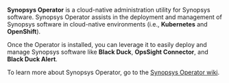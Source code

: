 **Synopsys Operator** is a cloud-native administration utility for Synopsys software.  Synopsys Operator assists in the deployment and management of Synopsys software in cloud-native environments (i.e., **Kubernetes** and **OpenShift**). 

Once the Operator is installed, you can leverage it to easily deploy and manage Synopsys software like **Black Duck**, **OpsSight Connector**, and **Black Duck Alert**.

To learn more about Synopsys Operator, go to the [Synopsys Operator wiki](https://github.com/blackducksoftware/synopsys-operator/wiki).
